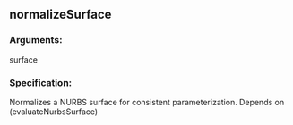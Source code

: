 ## normalizeSurface
### Arguments: 
surface
### Specification: 
Normalizes a NURBS surface for consistent parameterization. Depends on (evaluateNurbsSurface)
